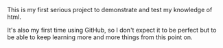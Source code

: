 This is my first serious project to demonstrate and test my knowledge of html.

It's also my first time using GitHub, so I don't expect it to be perfect but to be able to keep learning more and more things from this point on.
